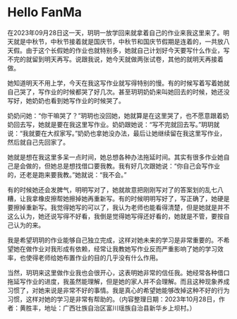 # Hello FanMa 

在2023年09月28日这一天，玥玥一放学回来就拿着自己的作业来我这里来了。明天就是中秋节，中秋节接着就是国庆节，中秋节和国庆节假期是连着的，一共放八天假。由于这个长假她的作业也就特别多，她就自己计划好今天要写什么作业，写不完的就留到明天再写。说跟我说，她今天就做两张试卷，其他的就明天再接着做。

她知道明天不用上学，今天在我这写作业就写得特别的慢。有的时候写着写着她就自己哭了，写作业的时候都哭了好几次。甚至玥玥奶奶来叫她回去的时候，她还没写好，她奶奶也看到她写作业的时候哭了。

奶奶问她：“你干嘛哭了？”玥玥也没回她，她就算是在这里哭了，也不愿意跟着奶奶回去写，她就是要在我这里写作业。奶奶跟她说：“写不完就回去写。”玥玥就说：“我就要在大叔家写。”奶奶也拿她没办法，最后让她继续留在我这里写作业，然后就自己先回家了。

她就是想在我这里多呆一点时间，她总想各种办法拖延时间。其实有很多作业她自己是会做的，但她总是想找借口要我教。我有好几次跟她说：“你自己会写作业的，还老是跑来要我教。”她就说：“我不会。”

有的时候她还会发脾气，明明写对了，她就故意把刚刚写对了的答案划的乱七八糟，让我拿橡皮擦帮她擦掉她再重新写。有的时候明明写好了，写正确了，她硬是要擦掉重新写。我觉得她写的可以了，我认为老师也能看得清楚，但是她就是并不这么认为，她还说写得不好看，我倒是觉得她写得还好看的，她就是不管，要按自己认为的来。

我是希望玥玥的作业能够自己独立完成，这样对她未来的学习是非常重要的。不希望她在做作业对我形成有依赖，经常让我教她写作业反而严重影响了她的学习效率，也使得老师给她布置作业的目的几乎没有什么作用。

当然，玥玥来这里做作业我也会很开心，这表明她非常的信任我。她经常各种借口拖延写作业的进度，我虽然能理解，但是她的家人并不会理解。而且这种现象养成习惯了，对她来说是非常不好的事情。我是真心的希望她能够改掉这种不好的行为习惯，这样对她的学习是非常有帮助的。（内容整理日期：2023年10月28日，作者：黄胜丰，地址：广西壮族自治区富川瑶族自治县新华乡上坝村。）